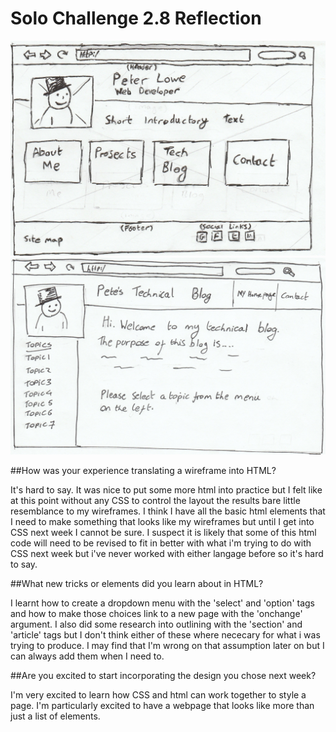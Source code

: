 # Solo Challenge 2.8 Reflection

![ALT Text](./imgs/wireframe-index.jpg)
![ALT Text](./imgs/wireframe-blog-index2.0.jpg)

##How was your experience translating a wireframe into HTML?

  It's hard to say.  It was nice to put some more html into practice but I felt like at this point without any CSS to control the layout the results bare little resemblance to my wireframes.  I think I have all the basic html elements that I need to make something that looks like my wireframes but until I get into CSS next week I cannot be sure.  I suspect it is likely that some of this html code will need to be revised to fit in better with what i'm trying to do with CSS next week but i've never worked with either langage before so it's hard to say. 

##What new tricks or elements did you learn about in HTML?

   I learnt how to create a dropdown menu with the 'select' and 'option' tags and how to make those choices link to a new page with the 'onchange' argument.  I also did some research into outlining with the 'section' and 'article' tags but I don't think either of these where nececary for what i was trying to produce.  I may find that I'm wrong on that assumption later on but I can always add them when I need to.     

##Are you excited to start incorporating the design you chose next week?
  
   I'm very excited to learn how CSS and html can work together to style a page.  I'm particularly excited to have a webpage that looks like more than just a list of elements.